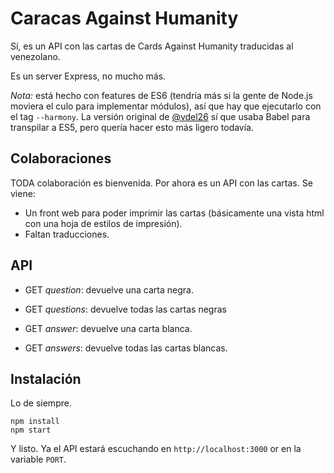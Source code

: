 # Caracas Against Humanity

Sí, es un API con las cartas de Cards Against Humanity traducidas al venezolano.

Es un server Express, no mucho más.

*Nota:* está hecho con features de ES6 (tendría más si la gente de Node.js moviera el culo para implementar módulos), así que hay que ejecutarlo con el tag `--harmony`. La versión original de [@vdel26](https://github.com/vdel26) sí que usaba Babel para transpilar a ES5, pero quería hacer esto más ligero todavía.

## Colaboraciones

TODA colaboración es bienvenida. Por ahora es un API con las cartas. Se viene:

- Un front web para poder imprimir las cartas (básicamente una vista html con una hoja de estilos de impresión).
- Faltan traducciones.

## API

- GET _question_: devuelve una carta negra.

- GET _questions_: devuelve todas las cartas negras

- GET _answer_: devuelve una carta blanca.

- GET _answers_: devuelve todas las cartas blancas.

## Instalación

Lo de siempre.

```
npm install
npm start
```

Y listo. Ya el API estará escuchando en `http://localhost:3000` or en la variable `PORT`.
